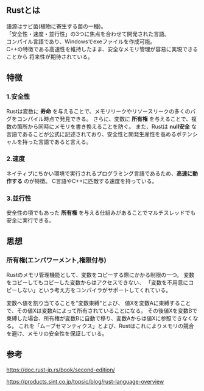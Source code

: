 ## Rustとは
語源はサビ菌(植物に寄生する菌の一種)。  
「安全性・速度・並行性」の3つに焦点を合わせて開発された言語。  
コンパイル言語であり、Windowsでexeファイルを作成可能。  
C++の特徴である高速性を維持したまま、安全なメモリ管理が容易に実現できることから
将来性が期待されている。

## 特徴
### 1.安全性
Rustは変数に **寿命** を与えることで、メモリリークやリソースリークの多くのバグをコンパイル時点で発見できる。
さらに、変数に **所有権** を与えることで、複数の箇所から同時にメモリを書き換えることを防ぐ。
また、Rustは **null安全** な言語であることが公式に記述されており、安全性と開発生産性を高めるポテンシャルを持った言語であると言える。

### 2.速度
ネイティブにちかい環境で実行されるプログラミング言語であるため、**高速に動作する** のが特徴。
C言語やC++に匹敵する速度を持っている。

### 3.並行性
安全性の項でもあった **所有権** を与える仕組みがあることでマルチスレッドでも安全に実行できる。

## 思想
### 所有権(エンパワーメント,権限付与)
Rustのメモリ管理機能として、変数をコピーする際にかかる制限の一つ。
変数をコピーしてもコピーした変数からはアクセスできない、
「変数を不用意にコピーしない」という考え方をコンパイラがサポートしてくれている。

変数へ値を割り当てることを"変数束縛"とよび、
値Xを変数Aに束縛することで、その値Xは変数Aによって所有されていることになる。
その後値Xを変数Bで束縛した場合、所有権が変数Bに自動で移り、変数Aからは値Xに参照できなくなる。
これを「ムーブセマンティクス」とよび、Rustはこれによりメモリの競合を避け、メモリの安全性を保証している。

## 参考
https://doc.rust-jp.rs/book/second-edition/

https://products.sint.co.jp/topsic/blog/rust-language-overview
